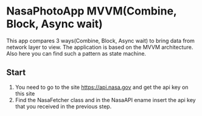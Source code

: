 # NasaPhotoApp MVVM(Combine, Block, Async wait) 


This app compares 3 ways(Combine, Block, Async wait) to bring data from network layer to view. The application is based on the MVVM architecture. Also here you can find such a pattern as state machine. 

## Start

1) You need to go to the site https://api.nasa.gov and get the api key on this site
2) Find the NasaFetcher class and in the NasaAPI ename insert the api key that you received in the previous step.




